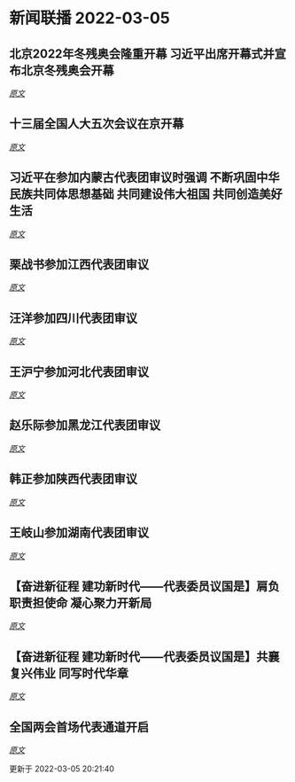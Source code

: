 # 新闻联播 2022-03-05

## 北京2022年冬残奥会隆重开幕 习近平出席开幕式并宣布北京冬残奥会开幕



*[原文](https://tv.cctv.com/2022/03/05/VIDELdYA1nz4D7GP7KFpGPiP220305.shtml)*

## 十三届全国人大五次会议在京开幕



*[原文](https://tv.cctv.com/2022/03/05/VIDERCKsclHlqipESpjll4aE220305.shtml)*


## 习近平在参加内蒙古代表团审议时强调 不断巩固中华民族共同体思想基础 共同建设伟大祖国 共同创造美好生活



*[原文](https://tv.cctv.com/2022/03/05/VIDE86bJM0tYxxkwBo9N0BU7220305.shtml)*


## 栗战书参加江西代表团审议



*[原文](https://tv.cctv.com/2022/03/05/VIDEBUkyUWz5EP07rbiduUJF220305.shtml)*


## 汪洋参加四川代表团审议



*[原文](https://tv.cctv.com/2022/03/05/VIDErLEZwGbs6gRUki93WOot220305.shtml)*


## 王沪宁参加河北代表团审议



*[原文](https://tv.cctv.com/2022/03/05/VIDE5pNG4BAKEajCdIBIT5yS220305.shtml)*


## 赵乐际参加黑龙江代表团审议



*[原文](https://tv.cctv.com/2022/03/05/VIDEERF653GxROB6hF5NO2M3220305.shtml)*


## 韩正参加陕西代表团审议



*[原文](https://tv.cctv.com/2022/03/05/VIDErxPhp8lFYT3VOEHSrizj220305.shtml)*


## 王岐山参加湖南代表团审议



*[原文](https://tv.cctv.com/2022/03/05/VIDEz29oBSSA6HPZEf2z0uTb220305.shtml)*


## 【奋进新征程 建功新时代——代表委员议国是】肩负职责担使命 凝心聚力开新局



*[原文](https://tv.cctv.com/2022/03/05/VIDExCpEJJXYqXGFrShHL9mF220305.shtml)*


## 【奋进新征程 建功新时代——代表委员议国是】共襄复兴伟业 同写时代华章



*[原文](https://tv.cctv.com/2022/03/05/VIDErdiMVF1WDiKP4hPHdcxR220305.shtml)*


## 全国两会首场代表通道开启



*[原文](https://tv.cctv.com/2022/03/05/VIDEGyxcHZrzK3vOlWGIA3Qo220305.shtml)*


更新于 2022-03-05 20:21:40
  
